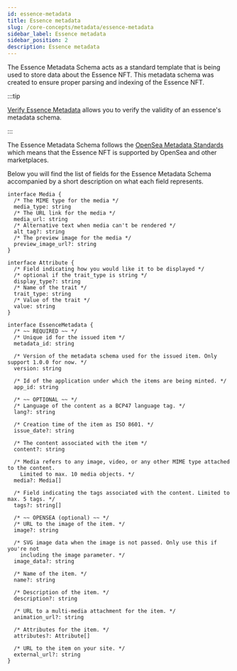 ```yaml
---
id: essence-metadata
title: Essence metadata
slug: /core-concepts/metadata/essence-metadata
sidebar_label: Essence metadata
sidebar_position: 2
description: Essence metadata
---
```


The Essence Metadata Schema acts as a standard template that is being used to store data about the Essence NFT. This metadata schema was created to ensure proper parsing and indexing of the Essence NFT.

:::tip

[Verify Essence Metadata](/api/content/essence/verify-essence-metadata) allows you to verify the validity of an essence's metadata schema.

:::

The Essence Metadata Schema follows the [OpenSea Metadata Standards](https://docs.opensea.io/docs/metadata-standards) which means that the Essence NFT is supported by OpenSea and other marketplaces.

Below you will find the list of fields for the Essence Metadata Schema accompanied by a short description on what each field represents.

```tsx
interface Media {
  /* The MIME type for the media */
  media_type: string
  /* The URL link for the media */
  media_url: string
  /* Alternative text when media can't be rendered */
  alt_tag?: string
  /* The preview image for the media */
  preview_image_url?: string
}

interface Attribute {
  /* Field indicating how you would like it to be displayed */
  /* optional if the trait_type is string */
  display_type?: string
  /* Name of the trait */
  trait_type: string
  /* Value of the trait */
  value: string
}

interface EssenceMetadata {
  /* ~~ REQUIRED ~~ */
  /* Unique id for the issued item */
  metadata_id: string

  /* Version of the metadata schema used for the issued item. Only support 1.0.0 for now. */
  version: string

  /* Id of the application under which the items are being minted. */
  app_id: string

  /* ~~ OPTIONAL ~~ */
  /* Language of the content as a BCP47 language tag. */
  lang?: string

  /* Creation time of the item as ISO 8601. */
  issue_date?: string

  /* The content associated with the item */
  content?: string

  /* Media refers to any image, video, or any other MIME type attached to the content.
    Limited to max. 10 media objects. */
  media?: Media[]

  /* Field indicating the tags associated with the content. Limited to max. 5 tags. */
  tags?: string[]

  /* ~~ OPENSEA (optional) ~~ */
  /* URL to the image of the item. */
  image?: string

  /* SVG image data when the image is not passed. Only use this if you're not
    including the image parameter. */
  image_data?: string

  /* Name of the item. */
  name?: string

  /* Description of the item. */
  description?: string

  /* URL to a multi-media attachment for the item. */
  animation_url?: string

  /* Attributes for the item. */
  attributes?: Attribute[]

  /* URL to the item on your site. */
  external_url?: string
}
```

